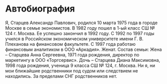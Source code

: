 # Автобиография
Я, Старцев Александр Павлович, родился 10 марта 1975 года в городе Москве в семье экономистов.
В 1982 году пошел в 1-ый класс СШ № 124 г. Москва. Ее успешно закончил в 1992 году.
С 1992 по 1997 годы учился в Российском экономическом университете имени Г. В. Плеханова на финансовом факультете.
С 1997 года работаю финансовым аналитиком в ООО «Аркадия».
Женат. Состав семьи:
Жена – Старцева Анна Сергеевна, 1971 года рождения, директор по маркетингу в ООО «Торгсервис».
Дочь – Старцева Диана Максимовна, 1998 года рождения, ученица 9 класса СШ № 124, г. Москва.
Ни я, ни мои ближайшие родственники под судом или следствием не находились. За пределами СНГ родственников нет.
